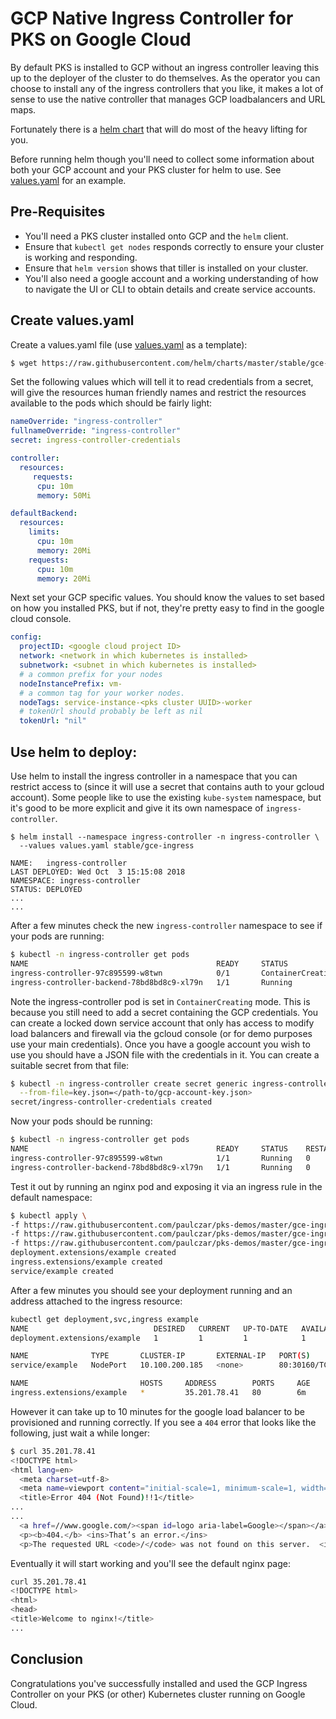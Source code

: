 # GCP Native Ingress Controller for PKS on Google Cloud

By default PKS is installed to GCP without an ingress controller leaving this up to the deployer of the cluster to do themselves. As the operator you can choose to install any of the ingress controllers that you like, it makes a lot of sense to use the native controller that manages GCP loadbalancers and URL maps.

Fortunately there is a [helm chart](https://github.com/helm/charts/tree/master/stable/gce-ingress) that will do most of the heavy lifting for you.

Before running helm though you'll need to collect some information about both your GCP account and your PKS cluster for helm to use.  See [values.yaml](values.yaml) for an example.

## Pre-Requisites

* You'll need a PKS cluster installed onto GCP and the `helm` client.
* Ensure that `kubectl get nodes` responds correctly to ensure your cluster is working and responding.
* Ensure that `helm version` shows that tiller is installed on your cluster.
* You'll also need a google account and a working understanding of how to navigate the UI or CLI to obtain details and create service accounts.

## Create values.yaml

Create a values.yaml file (use [values.yaml](https://raw.githubusercontent.com/helm/charts/master/stable/gce-ingress/values.yaml) as a template):

```bash
$ wget https://raw.githubusercontent.com/helm/charts/master/stable/gce-ingress/values.yaml
```

Set the following values which will tell it to read credentials from a secret, will give the resources human friendly names and restrict the resources available to the pods which should be fairly light:

```yaml
nameOverride: "ingress-controller"
fullnameOverride: "ingress-controller"
secret: ingress-controller-credentials

controller:
  resources:
     requests:
      cpu: 10m
      memory: 50Mi

defaultBackend:
  resources:
    limits:
      cpu: 10m
      memory: 20Mi
    requests:
      cpu: 10m
      memory: 20Mi
```

Next set your GCP specific values.  You should know the values to set based on how you installed PKS, but if not, they're pretty easy to find in the google cloud console.

```yaml
config:
  projectID: <google cloud project ID>
  network: <network in which kubernetes is installed>
  subnetwork: <subnet in which kubernetes is installed>
  # a common prefix for your nodes
  nodeInstancePrefix: vm-
  # a common tag for your worker nodes.
  nodeTags: service-instance-<pks cluster UUID>-worker
  # tokenUrl should probably be left as nil
  tokenUrl: "nil"
```

## Use helm to deploy:

Use helm to install the ingress controller in a namespace that you can restrict access to (since it will use a secret that contains auth to your gcloud account). Some people like to use the existing `kube-system` namespace, but it's good to be more explicit and give it its own namespace of `ingress-controller`.

```
$ helm install --namespace ingress-controller -n ingress-controller \
  --values values.yaml stable/gce-ingress

NAME:   ingress-controller
LAST DEPLOYED: Wed Oct  3 15:15:08 2018
NAMESPACE: ingress-controller
STATUS: DEPLOYED
...
...
```

After a few minutes check the new `ingress-controller` namespace to see if your pods are running:

```bash
$ kubectl -n ingress-controller get pods
NAME                                          READY     STATUS              RESTARTS   AGE
ingress-controller-97c895599-w8twn            0/1       ContainerCreating   0          2m
ingress-controller-backend-78bd8bd8c9-xl79n   1/1       Running             0          2m
```

Note the ingress-controller pod is set in `ContainerCreating` mode.  This is because you still need to add a secret containing the GCP credentials. You can create a locked down service account that only has access to modify load balancers and firewall via the gcloud console (or for demo purposes use your main credentials). Once you have a google account you wish to use you should have a JSON file with the credentials in it.  You can create a suitable secret from that file:

```bash
$ kubectl -n ingress-controller create secret generic ingress-controller-credentials \
  --from-file=key.json=</path-to/gcp-account-key.json>
secret/ingress-controller-credentials created
```

Now your pods should be running:

```bash
$ kubectl -n ingress-controller get pods
NAME                                          READY     STATUS    RESTARTS   AGE
ingress-controller-97c895599-w8twn            1/1       Running   0          11m
ingress-controller-backend-78bd8bd8c9-xl79n   1/1       Running   0          11m
```

Test it out by running an nginx pod and exposing it via an ingress rule in the default namespace:

```bash
$ kubectl apply \
-f https://raw.githubusercontent.com/paulczar/pks-demos/master/gce-ingress/example/deployment.yaml \
-f https://raw.githubusercontent.com/paulczar/pks-demos/master/gce-ingress/example/ingress.yaml \
-f https://raw.githubusercontent.com/paulczar/pks-demos/master/gce-ingress/example/service.yaml
deployment.extensions/example created
ingress.extensions/example created
service/example created

```

After a few minutes you should see your deployment running and an address attached to the ingress resource:

```bash
kubectl get deployment,svc,ingress example
NAME                            DESIRED   CURRENT   UP-TO-DATE   AVAILABLE   AGE
deployment.extensions/example   1         1         1            1           6m

NAME              TYPE       CLUSTER-IP       EXTERNAL-IP   PORT(S)        AGE
service/example   NodePort   10.100.200.185   <none>        80:30160/TCP   6m

NAME                         HOSTS     ADDRESS        PORTS     AGE
ingress.extensions/example   *         35.201.78.41   80        6m
```

However it can take up to 10 minutes for the google load balancer to be provisioned and running correctly. If you see a `404` error that looks like the following, just wait a while longer:

```bash
$ curl 35.201.78.41
<!DOCTYPE html>
<html lang=en>
  <meta charset=utf-8>
  <meta name=viewport content="initial-scale=1, minimum-scale=1, width=device-width">
  <title>Error 404 (Not Found)!!1</title>
...
...
  <a href=//www.google.com/><span id=logo aria-label=Google></span></a>
  <p><b>404.</b> <ins>That’s an error.</ins>
  <p>The requested URL <code>/</code> was not found on this server.  <ins>That’s all we know.</ins>
```

Eventually it will start working and you'll see the default nginx page:

```bash
curl 35.201.78.41
<!DOCTYPE html>
<html>
<head>
<title>Welcome to nginx!</title>
...
```

## Conclusion

Congratulations you've successfully installed and used the GCP Ingress Controller on your PKS (or other) Kubernetes cluster running on Google Cloud.

